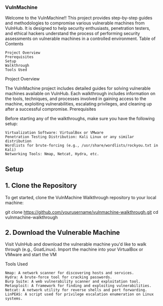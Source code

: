 ### VulnMachine

Welcome to the VulnMachine!! This project provides step-by-step guides and methodologies to compromise various vulnerable machines from VulnHub. It is designed to help security enthusiasts, penetration testers, and ethical hackers understand the process of performing security assessments on vulnerable machines in a controlled environment.
Table of Contents

    Project Overview
    Prerequisites
    Setup
    Walkthrough
    Tools Used

Project Overview

The VulnMachine project includes detailed guides for solving vulnerable machines available on VulnHub. Each walkthrough includes information on the tools, techniques, and processes involved in gaining access to the machine, exploiting vulnerabilities, escalating privileges, and cleaning up after a successful compromise.
Prerequisites

Before starting any of the walkthroughs, make sure you have the following setup:

    Virtualization Software: VirtualBox or VMware
    Penetration Testing Distribution: Kali Linux or any similar distribution
    Wordlists for brute-forcing (e.g., /usr/share/wordlists/rockyou.txt in Kali)
    Networking Tools: Nmap, Netcat, Hydra, etc.

## Setup

## 1. Clone the Repository

To get started, clone the VulnMachine Walkthrough repository to your local machine:

git clone https://github.com/yourusername/vulnmachine-walkthrough.git
cd vulnmachine-walkthrough

## 2. Download the Vulnerable Machine

Visit VulnHub and download the vulnerable machine you'd like to walk through (e.g., GoatLinux). Import the machine into your VirtualBox or VMware and start the VM

Tools Used

    Nmap: A network scanner for discovering hosts and services.
    Hydra: A brute-force tool for cracking passwords.
    Burp Suite: A web vulnerability scanner and exploitation tool.
    Metasploit: A framework for finding and exploiting vulnerabilities.
    Netcat: A network utility for reverse shells and port forwarding.
    LinPEAS: A script used for privilege escalation enumeration on Linux systems.


